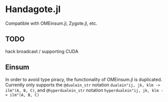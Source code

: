 # Handagote.jl

Compatible with OMEinsum.jl, Zygote.jl, etc.

## TODO

hack broadcast / supporting CUDA

## Einsum

In order to avoid type piracy, the functionality of OMEinsum.jl is duplicated.
Currently only supports the `@dualein_str` notation `dualein"ij, jk, klm -> ilm"(A, B, C)`,
and `@hyperdualein_str` notation `hyperdualein"ij, jk, klm -> ilm"(A, B, C)`